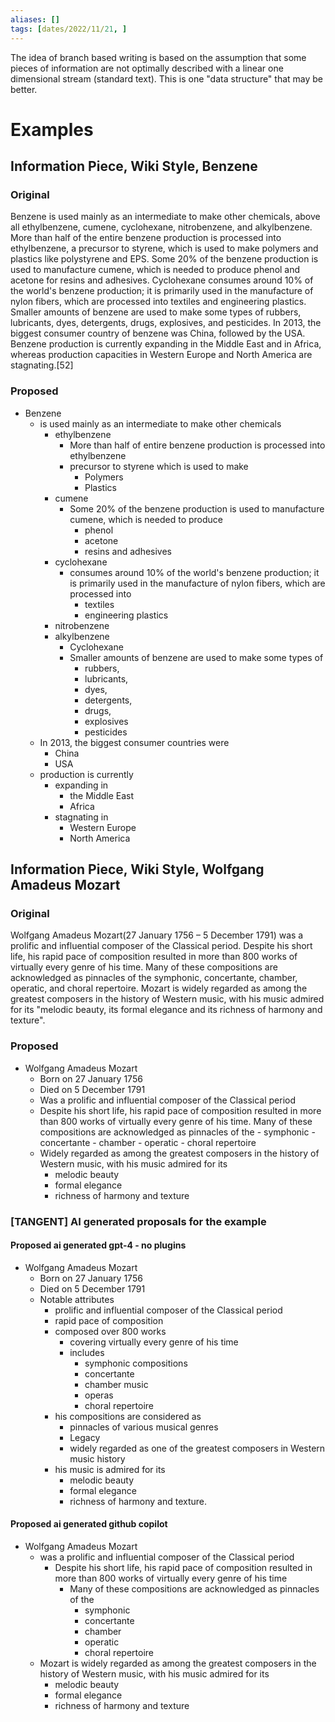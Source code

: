 ```yaml
---
aliases: []
tags: [dates/2022/11/21, ]
---
```


The idea of branch based writing is based on the assumption that some pieces of information are not optimally described with a linear one dimensional stream (standard text). This is one "data structure" that may be better.

# Examples

## Information Piece, Wiki Style, Benzene

### Original
Benzene is used mainly as an intermediate to make other chemicals, above all ethylbenzene, cumene, cyclohexane, nitrobenzene, and alkylbenzene. More than half of the entire benzene production is processed into ethylbenzene, a precursor to styrene, which is used to make polymers and plastics like polystyrene and EPS. Some 20% of the benzene production is used to manufacture cumene, which is needed to produce phenol and acetone for resins and adhesives. Cyclohexane consumes around 10% of the world's benzene production; it is primarily used in the manufacture of nylon fibers, which are processed into textiles and engineering plastics. Smaller amounts of benzene are used to make some types of rubbers, lubricants, dyes, detergents, drugs, explosives, and pesticides. In 2013, the biggest consumer country of benzene was China, followed by the USA. Benzene production is currently expanding in the Middle East and in Africa, whereas production capacities in Western Europe and North America are stagnating.[52]

### Proposed
- Benzene
	- is used mainly as an intermediate to make other chemicals
		- ethylbenzene
			- More than half of entire benzene production is processed into ethylbenzene
			- precursor to styrene which is used to make
				- Polymers
				- Plastics
		- cumene
			- Some 20% of the benzene production is used to manufacture cumene, which is needed to produce
				- phenol
				- acetone
				- resins and adhesives
		- cyclohexane
			- consumes around 10% of the world's benzene production; it is primarily used in the manufacture of nylon fibers, which are processed into
				- textiles
				- engineering plastics
		- nitrobenzene
		- alkylbenzene
			- Cyclohexane
			- Smaller amounts of benzene are used to make some types of
				- rubbers,
				- lubricants,
				- dyes,
				- detergents,
				- drugs,
				- explosives
				- pesticides
	- In 2013, the biggest consumer countries were
		- China
		- USA
	- production is currently
		- expanding in
			- the Middle East
			- Africa
		- stagnating in
			- Western Europe
			 - North America
## Information Piece, Wiki Style, Wolfgang Amadeus Mozart
### Original
Wolfgang Amadeus Mozart(27 January 1756 – 5 December 1791) was a prolific and influential composer of the Classical period. Despite his short life, his rapid pace of composition resulted in more than 800 works of virtually every genre of his time. Many of these compositions are acknowledged as pinnacles of the symphonic, concertante, chamber, operatic, and choral repertoire. Mozart is widely regarded as among the greatest composers in the history of Western music, with his music admired for its "melodic beauty, its formal elegance and its richness of harmony and texture".
### Proposed
- Wolfgang Amadeus Mozart
	- Born on 27 January 1756
	- Died on 5 December 1791
	- Was a prolific and influential composer of the Classical period
	- Despite his short life, his rapid pace of composition resulted in more than 800 works of virtually every genre of his time. Many of these compositions are acknowledged as pinnacles of the
			- symphonic
			- concertante
			- chamber
			- operatic
			- choral repertoire
	- Widely regarded as among the greatest composers in the history of Western music, with his music admired for its
		- melodic beauty
		- formal elegance
		- richness of harmony and texture
### [TANGENT] AI generated proposals for the example
#### Proposed ai generated gpt-4 - no plugins
- Wolfgang Amadeus Mozart
	- Born on 27 January 1756
	- Died on 5 December 1791
	- Notable attributes
		- prolific and influential composer of the Classical period
		- rapid pace of composition
		- composed over 800 works
			- covering virtually every genre of his time
			- includes
				- symphonic compositions
				- concertante
				- chamber music
				- operas
				- choral repertoire
		- his compositions are considered as
			- pinnacles of various musical genres
			- Legacy
			- widely regarded as one of the greatest composers in Western music history
		- his music is admired for its
			- melodic beauty
			- formal elegance
			- richness of harmony and texture.
#### Proposed ai generated github copilot
- Wolfgang Amadeus Mozart
	- was a prolific and influential composer of the Classical period
		- Despite his short life, his rapid pace of composition resulted in more than 800 works of virtually every genre of his time
			- Many of these compositions are acknowledged as pinnacles of the
				- symphonic
				- concertante
				- chamber
				- operatic
				- choral repertoire
	- Mozart is widely regarded as among the greatest composers in the history of Western music, with his music admired for its
		- melodic beauty
		- formal elegance
		- richness of harmony and texture